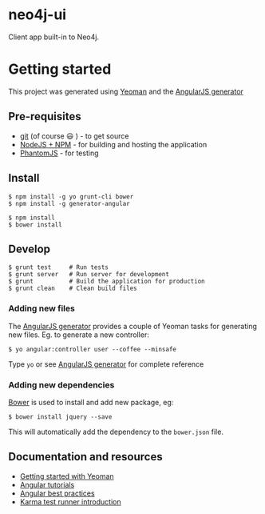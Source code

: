 neo4j-ui
========

Client app built-in to Neo4j.

# Getting started

This project was generated using [Yeoman](http://yeoman.io) and the [AngularJS generator](https://github.com/yeoman/generator-angular)

## Pre-requisites

* [git](https://help.github.com/articles/set-up-git) (of course :smiley: ) - to get source
* [NodeJS + NPM](http://nodejs.org/) - for building and hosting the application
* [PhantomJS](http://phantomjs.org) - for testing

## Install

    $ npm install -g yo grunt-cli bower
    $ npm install -g generator-angular

    $ npm install
    $ bower install

## Develop

    $ grunt test     # Run tests
    $ grunt server   # Run server for development
    $ grunt          # Build the application for production
    $ grunt clean    # Clean build files

### Adding new files

The [AngularJS generator](https://github.com/yeoman/generator-angular) provides a couple of Yeoman tasks for generating new files. Eg. to generate a new controller:

    $ yo angular:controller user --coffee --minsafe

Type `yo` or see [AngularJS generator](https://github.com/yeoman/generator-angular) for complete reference

### Adding new dependencies

[Bower](http://bower.io) is used to install and add new package, eg:

    $ bower install jquery --save

This will automatically add the dependency to the `bower.json` file.

## Documentation and resources

* [Getting started with Yeoman](http://yeoman.io/gettingstarted.html)
* [Angular tutorials](http://www.egghead.io/)
* [Angular best practices](http://www.youtube.com/watch?v=ZhfUv0spHCY)
* [Karma test runner introduction](http://www.youtube.com/watch?v=MVw8N3hTfCI)
